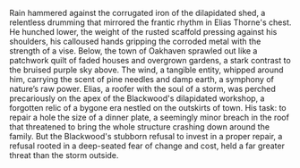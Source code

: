 Rain hammered against the corrugated iron of the dilapidated shed, a relentless drumming that mirrored the frantic rhythm in Elias Thorne's chest.  He hunched lower, the weight of the rusted scaffold pressing against his shoulders, his calloused hands gripping the corroded metal with the strength of a vise.  Below, the town of Oakhaven sprawled out like a patchwork quilt of faded houses and overgrown gardens, a stark contrast to the bruised purple sky above.  The wind, a tangible entity, whipped around him, carrying the scent of pine needles and damp earth, a symphony of nature’s raw power.  Elias, a roofer with the soul of a storm, was perched precariously on the apex of the Blackwood's dilapidated workshop, a forgotten relic of a bygone era nestled on the outskirts of town.  His task: to repair a hole the size of a dinner plate, a seemingly minor breach in the roof that threatened to bring the whole structure crashing down around the family.  But the Blackwood's stubborn refusal to invest in a proper repair, a refusal rooted in a deep-seated fear of change and cost, held a far greater threat than the storm outside.
